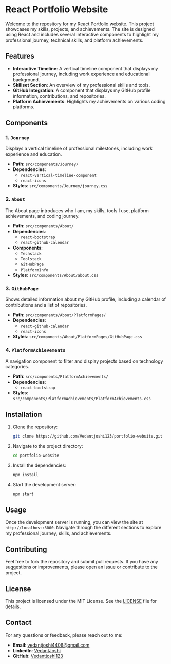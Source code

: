 # React Portfolio Website

Welcome to the repository for my React Portfolio website. This project showcases my skills, projects, and achievements. The site is designed using React and includes several interactive components to highlight my professional journey, technical skills, and platform achievements.

## Features

- **Interactive Timeline**: A vertical timeline component that displays my professional journey, including work experience and educational background.
- **Skillset Section**: An overview of my professional skills and tools.
- **GitHub Integration**: A component that displays my GitHub profile information, contributions, and repositories.
- **Platform Achievements**: Highlights my achievements on various coding platforms.

## Components

### 1. `Journey`

Displays a vertical timeline of professional milestones, including work experience and education.

- **Path**: `src/components/Journey/`
- **Dependencies**:
  - `react-vertical-timeline-component`
  - `react-icons`
- **Styles**: `src/components/Journey/journey.css`

### 2. `About`

The About page introduces who I am, my skills, tools I use, platform achievements, and coding journey.

- **Path**: `src/components/About/`
- **Dependencies**:
  - `react-bootstrap`
  - `react-github-calendar`
- **Components**:
  - `Techstack`
  - `Toolstack`
  - `GitHubPage`
  - `PlatformInfo`
- **Styles**: `src/components/About/about.css`

### 3. `GitHubPage`

Shows detailed information about my GitHub profile, including a calendar of contributions and a list of repositories.

- **Path**: `src/components/About/PlatformPages/`
- **Dependencies**:
  - `react-github-calendar`
  - `react-icons`
- **Styles**: `src/components/About/PlatformPages/GitHubPage.css`

### 4. `PlatformAchievements`

A navigation component to filter and display projects based on technology categories.

- **Path**: `src/components/PlatformAchievements/`
- **Dependencies**:
  - `react-bootstrap`
- **Styles**: `src/components/PlatformAchievements/PlatformAchievements.css`

## Installation

1. Clone the repository:
    ```bash
    git clone https://github.com/Vedantjoshi123/portfolio-website.git
    ```

2. Navigate to the project directory:
    ```bash
    cd portfolio-website
    ```

3. Install the dependencies:
    ```bash
    npm install
    ```

4. Start the development server:
    ```bash
    npm start
    ```

## Usage

Once the development server is running, you can view the site at `http://localhost:3000`. Navigate through the different sections to explore my professional journey, skills, and achievements.

## Contributing

Feel free to fork the repository and submit pull requests. If you have any suggestions or improvements, please open an issue or contribute to the project.

## License

This project is licensed under the MIT License. See the [LICENSE](LICENSE) file for details.

## Contact

For any questions or feedback, please reach out to me:

- **Email**: vedantjoshi4406@gmail.com
- **LinkedIn**: [VedantJoshi](https://www.linkedin.com/in/vedantjoshi)
- **GitHub**: [Vedantjoshi123](https://github.com/Vedantjoshi123)
